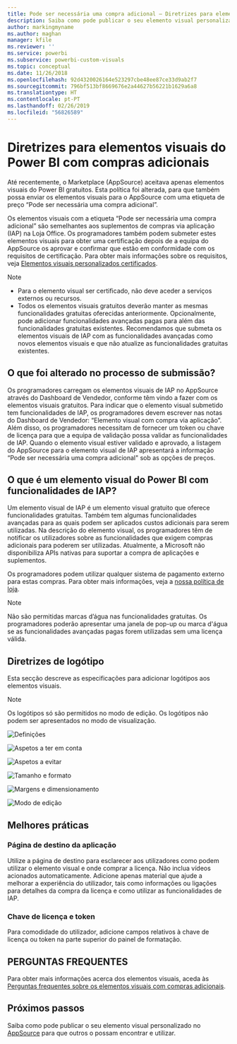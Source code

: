 ```yaml
---
title: Pode ser necessária uma compra adicional – Diretrizes para elementos visuais do Power BI
description: Saiba como pode publicar o seu elemento visual personalizado no AppSource para que outros o possam encontrar e utilizar através de uma compra.
author: markingmyname
ms.author: maghan
manager: kfile
ms.reviewer: ''
ms.service: powerbi
ms.subservice: powerbi-custom-visuals
ms.topic: conceptual
ms.date: 11/26/2018
ms.openlocfilehash: 92d4320026164e523297cbe48ee87ce33d9ab2f7
ms.sourcegitcommit: 796bf513bf8669676e2a44627b56221b1629a6a8
ms.translationtype: HT
ms.contentlocale: pt-PT
ms.lasthandoff: 02/26/2019
ms.locfileid: "56826589"
---
```

# <a name="guidelines-for-power-bi-visuals-with-additional-purchases"></a>Diretrizes para elementos visuais do Power BI com compras adicionais

Até recentemente, o Marketplace (AppSource) aceitava apenas elementos visuais do Power BI gratuitos. Esta política foi alterada, para que também possa enviar os elementos visuais para o AppSource com uma etiqueta de preço “Pode ser necessária uma compra adicional”. 

Os elementos visuais com a etiqueta “Pode ser necessária uma compra adicional” são semelhantes aos suplementos de compras via aplicação (IAP) na Loja Office. Os programadores também podem submeter estes elementos visuais para obter uma certificação depois de a equipa do AppSource os aprovar e confirmar que estão em conformidade com os requisitos de certificação. Para obter mais informações sobre os requisitos, veja [Elementos visuais personalizados certificados](../power-bi-custom-visuals-certified.md).

> [!NOTE]
> * Para o elemento visual ser certificado, não deve aceder a serviços externos ou recursos.
> * Todos os elementos visuais gratuitos deverão manter as mesmas funcionalidades gratuitas oferecidas anteriormente. Opcionalmente, pode adicionar funcionalidades avançadas pagas para além das funcionalidades gratuitas existentes. Recomendamos que submeta os elementos visuais de IAP com as funcionalidades avançadas como novos elementos visuais e que não atualize as funcionalidades gratuitas existentes.


## <a name="what-changed-in-the-submission-process"></a>O que foi alterado no processo de submissão?

Os programadores carregam os elementos visuais de IAP no AppSource através do Dashboard de Vendedor, conforme têm vindo a fazer com os elementos visuais gratuitos. Para indicar que o elemento visual submetido tem funcionalidades de IAP, os programadores devem escrever nas notas do Dashboard de Vendedor: “Elemento visual com compra via aplicação”. Além disso, os programadores necessitam de fornecer um token ou chave de licença para que a equipa de validação possa validar as funcionalidades de IAP. Quando o elemento visual estiver validado e aprovado, a listagem do AppSource para o elemento visual de IAP apresentará a informação “Pode ser necessária uma compra adicional" sob as opções de preços.

## <a name="what-is-a-power-bi-visual-with-iap-features"></a>O que é um elemento visual do Power BI com funcionalidades de IAP?

Um elemento visual de IAP é um elemento visual gratuito que oferece funcionalidades gratuitas. Também tem algumas funcionalidades avançadas para as quais podem ser aplicados custos adicionais para serem utilizadas. Na descrição do elemento visual, os programadores têm de notificar os utilizadores sobre as funcionalidades que exigem compras adicionais para poderem ser utilizadas. Atualmente, a Microsoft não disponibiliza APIs nativas para suportar a compra de aplicações e suplementos.

Os programadores podem utilizar qualquer sistema de pagamento externo para estas compras. Para obter mais informações, veja a [nossa política de loja](https://docs.microsoft.com/office/dev/store/validation-policies#2-apps-or-add-ins-can-display-certain-ads).

> [!NOTE]
> Não são permitidas marcas d’água nas funcionalidades gratuitas. Os programadores poderão apresentar uma janela de pop-up ou marca d'água se as funcionalidades avançadas pagas forem utilizadas sem uma licença válida.  

## <a name="logo-guidelines"></a>Diretrizes de logótipo

Esta secção descreve as especificações para adicionar logótipos aos elementos visuais.

> [!NOTE]
> Os logótipos só são permitidos no modo de edição. Os logótipos não podem ser apresentados no modo de visualização.

![Definições](media/office-store-in-app-purchase-visual-guidelines/definitions.png)

![Aspetos a ter em conta](media/office-store-in-app-purchase-visual-guidelines/things-to-keep-in-mind.png)

![Aspetos a evitar](media/office-store-in-app-purchase-visual-guidelines/things-to-avoid.png)

![Tamanho e formato](media/office-store-in-app-purchase-visual-guidelines/size-and-format.png)

![Margens e dimensionamento](media/office-store-in-app-purchase-visual-guidelines/margins-and-sizes.png)

![Modo de edição](media/office-store-in-app-purchase-visual-guidelines/logos-in-edit-mode.png)

## <a name="best-practices"></a>Melhores práticas

### <a name="visual-landing-page"></a>Página de destino da aplicação

Utilize a página de destino para esclarecer aos utilizadores como podem utilizar o elemento visual e onde comprar a licença. Não inclua vídeos acionados automaticamente. Adicione apenas material que ajude a melhorar a experiência do utilizador, tais como informações ou ligações para detalhes da compra da licença e como utilizar as funcionalidades de IAP.

### <a name="license-key-and-token"></a>Chave de licença e token

Para comodidade do utilizador, adicione campos relativos à chave de licença ou token na parte superior do painel de formatação.

## <a name="faq"></a>PERGUNTAS FREQUENTES

Para obter mais informações acerca dos elementos visuais, aceda às [Perguntas frequentes sobre os elementos visuais com compras adicionais](https://docs.microsoft.com/power-bi/power-bi-custom-visuals-faq#visuals-with-additional-purchases).

## <a name="next-steps"></a>Próximos passos

Saiba como pode publicar o seu elemento visual personalizado no [AppSource](office-store.md) para que outros o possam encontrar e utilizar.
